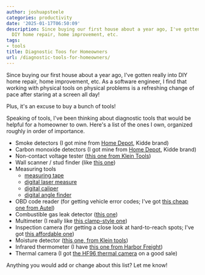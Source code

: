 ```yaml
---
author: joshuapsteele
categories: productivity
date: '2025-01-17T06:50:09'
description: Since buying our first house about a year ago, I've gotten really into
  DIY home repair, home improvement, etc.
tags:
- tools
title: Diagnostic Toos for Homeowners
url: /diagnostic-tools-for-homeowners/
---
```


Since buying our first house about a year ago, I've gotten really into DIY home repair, home improvement, etc. As a software engineer, I find that working with physical tools on physical problems is a refreshing change of pace after staring at a screen all day!

Plus, it's an excuse to buy a bunch of tools!

Speaking of tools, I've been thinking about diagnostic tools that would be helpful for a homeowner to own. Here's a list of the ones I own, organized roughly in order of importance.

- Smoke detectors (I got mine from [Home Depot](https://www.homedepot.com/b/Electrical-Fire-Safety-Smoke-Detectors/N-5yc1vZbmh8), Kidde brand)
- Carbon monoxide detectors (I got mine from [Home Depot](https://www.homedepot.com/b/Electrical-Fire-Safety-Carbon-Monoxide-Detectors/N-5yc1vZbmgk), Kidde brand)
- Non-contact voltage tester ([this one from Klein Tools](https://www.homedepot.com/b/Electrical-Fire-Safety-Carbon-Monoxide-Detectors/N-5yc1vZbmgk))
- Wall scanner / stud finder (like [this one](https://amzn.to/40AwR3P))
- Measuring tools 
    - [measuring tape](https://www.homedepot.com/p/Stanley-25-ft-PowerLock-Tape-Measure-33-425D/100019154)
    - [digital laser measure](https://amzn.to/4hgXKiY)
    - [digital caliper](https://amzn.to/3Wmz1la)
    - [digital angle finder](https://amzn.to/40AZhuH)
- OBD code reader (for getting vehicle error codes; I've got [this cheap one from Autel](https://amzn.to/40hLpUR))
- Combustible gas leak detector ([this one](https://amzn.to/4g3DCzG))
- Multimeter (I really like [this clamp-style one](https://amzn.to/4jmNHum))
- Inspection camera (for getting a close look at hard-to-reach spots; I've got [this affordable one](https://amzn.to/3Wjfkeb))
- Moisture detector ([this one, from Klein tools](https://amzn.to/3BZzbs0))
- Infrared thermometer (I have [this one from Harbor Freight](https://www.harborfreight.com/121-infrared-laser-thermometer-63985.html))
- Thermal camera (I got [the HF96 thermal camera](https://www.amazon.com/s?k=Thermal+Camera&i=industrial&crid=20QNPPCV22QY5&sprefix=thermal+camera%2Cindustrial%2C161&linkCode=ll2&tag=joshuapsteele-20&linkId=15f72127db1af4702b5c7752725ffa0d&language=en_US&ref_=as_li_ss_tl) on a good sale)

Anything you would add or change about this list? Let me know!